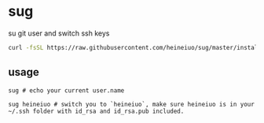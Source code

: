 # sug
su git user and switch ssh keys

```sh
curl -fsSL https://raw.githubusercontent.com/heineiuo/sug/master/install.sh | bash
```

## usage

```
sug # echo your current user.name
```

```
sug heineiuo # switch you to `heineiuo`, make sure heineiuo is in your ~/.ssh folder with id_rsa and id_rsa.pub included.
```